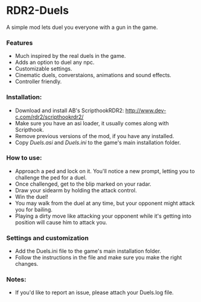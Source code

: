 # RDR2-Duels
A simple mod lets duel you everyone with a gun in the game.  

### Features
- Much inspired by the real duels in the game.
- Adds an option to duel any npc.
- Customizable settings.
- Cinematic duels, converstaions, animations and sound effects. 
- Controller friendly.

### Installation:
- Download and install AB's ScripthookRDR2: http://www.dev-c.com/rdr2/scripthookrdr2/
- Make sure you have an asi loader, it usually comes along with Scripthook.
- Remove previous versions of the mod, if you have any installed. 
- Copy *Duels.asi* and *Duels.ini* to the game's main installation folder.

### How to use:
- Approach a ped and lock on it. You'll notice a new prompt, letting you to challenge the ped for a duel.
- Once challenged, get to the blip marked on your radar.
- Draw your sidearm by holding the attack control.
- Win the duel!
- You may walk from the duel at any time, but your opponent might attack you for bailing.
- Playing a dirty move like attacking your opponent while it's getting into position will cause him to attack you.

### Settings and customization
- Add the Duels.ini file to the game's main installation folder.
- Follow the instructions in the file and make sure you make the right changes.

### Notes:
- If you'd like to report an issue, please attach your Duels.log file.
